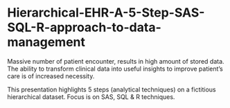 # Hierarchical-EHR-A-5-Step-SAS-SQL-R-approach-to-data-management

Massive number of patient encounter, results in high amount of stored data. The ability to transform clinical data into useful insights to improve patient’s care is of increased necessity.

This presentation highlights 5 steps (analytical techniques) on a fictitious hierarchical dataset. Focus is on SAS, SQL & R techniques.

